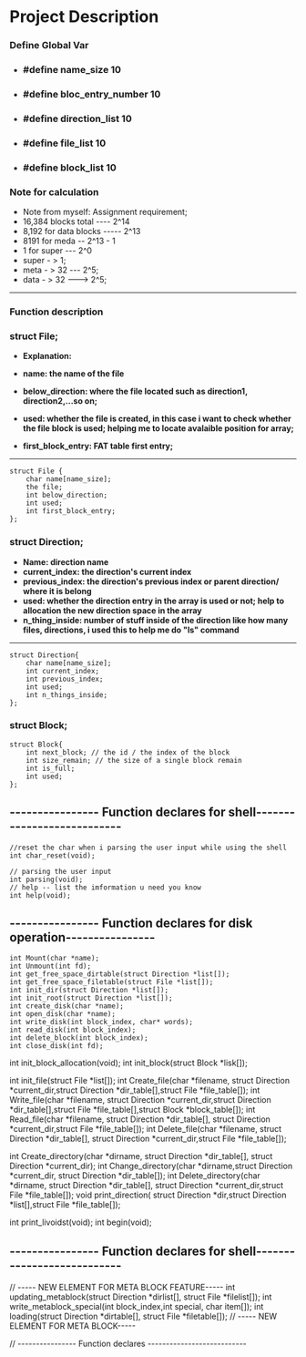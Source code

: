 # Project Description



### **Define Global Var**


* ### **#define name_size  10**   
* ### **#define bloc_entry_number  10**   
* ### **#define direction_list 10**  
* ### **#define file_list 10**     
* ### **#define block_list 10**  




### Note for calculation

*  Note from myself: Assignment requirement;
*  16,384 blocks total     ---- 2^14
*  8,192 for data blocks   ----- 2^13
*  8191 for meda -- 2^13 - 1
* 1 for super   --- 2^0
* super - > 1;
* meta -  > 32 --- 2^5;
* data - > 32 ---> 2^5;

* ****
### **Function description**

### **struct File;**
* **Explanation:**
* **name: the name of the file**


* **below_direction: where the file located such as direction1, direction2,...so on;**


* **used: whether the file is created, in this case i want to check whether the file block is used; helping me to locate avalaible position for array;**


* **first_block_entry: FAT table first entry;**
* ****

```
struct File {
    char name[name_size]; 
    the file;
    int below_direction;
    int used;
    int first_block_entry;
};
```

### **struct Direction;**
* **Name: direction name**
* **current_index: the direction's current index**
* **previous_index: the direction's previous index or parent direction/ where it is belong**
* **used: whether the direction entry in the array is used or not; help to allocation the new direction space in the array**
* **n_thing_inside: number of stuff inside of the direction like how many files, directions, i used this to help me do "ls" command**
* ****


```
struct Direction{
    char name[name_size];
    int current_index;
    int previous_index;
    int used;
    int n_things_inside;
};
```

### **struct Block;**
```
struct Block{
    int next_block; // the id / the index of the block
    int size_remain; // the size of a single block remain
    int is_full;
    int used;
};
```

## **---------------- Function declares for shell---------------------------**
```
//reset the char when i parsing the user input while using the shell
int char_reset(void);

// parsing the user input 
int parsing(void);
// help -- list the imformation u need you know
int help(void);
```

## **---------------- Function declares for disk operation----------------**
```
int Mount(char *name);
int Unmount(int fd);
int get_free_space_dirtable(struct Direction *list[]);
int get_free_space_filetable(struct File *list[]);
int init_dir(struct Direction *list[]);
int init_root(struct Direction *list[]);
int create_disk(char *name);
int open_disk(char *name);
int write_disk(int block_index, char* words);
int read_disk(int block_index);
int delete_block(int block_index);
int close_disk(int fd);
```

int init_block_allocation(void);
int init_block(struct Block *lisk[]);

int init_file(struct File *list[]);
int Create_file(char *filename, struct Direction *current_dir,struct Direction *dir_table[],struct File *file_table[]);
int Write_file(char *filename, struct Direction *current_dir,struct Direction *dir_table[],struct File *file_table[],struct Block *block_table[]);
int Read_file(char *filename, struct Direction *dir_table[], struct Direction *current_dir,struct File *file_table[]);
int Delete_file(char *filename, struct Direction *dir_table[], struct Direction *current_dir,struct File *file_table[]);


int Create_directory(char *dirname, struct Direction *dir_table[], struct Direction *current_dir);
int Change_directory(char *dirname,struct Direction *current_dir, struct Direction *dir_table[]);
int Delete_directory(char *dirname, struct Direction *dir_table[], struct Direction *current_dir,struct File *file_table[]);
void print_direction( struct Direction *dir,struct Direction *list[],struct File *file_table[]);


int print_livoidst(void);
int begin(void);
## **---------------- Function declares for shell---------------------------**
// ----- NEW ELEMENT FOR META BLOCK FEATURE-----
int updating_metablock(struct Direction *dirlist[], struct File *filelist[]);
int write_metablock_special(int block_index,int special, char item[]);
int loading(struct Direction *dirtable[], struct File *filetable[]);
// ----- NEW ELEMENT FOR META BLOCK-----


// ---------------- Function declares ---------------------------
